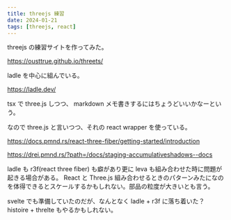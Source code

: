```yaml
---
title: threejs 練習
date: 2024-01-21
tags: [threejs, react]
---
```


threejs の練習サイトを作ってみた。

https://ousttrue.github.io/threets/

ladle  を中心に組んでいる。

https://ladle.dev/

tsx で three.js しつつ、 markdown メモ書きするにはちょうどいいかなーという。

なので three.js と言いつつ、それの react wrapper を使っている。

https://docs.pmnd.rs/react-three-fiber/getting-started/introduction

https://drei.pmnd.rs/?path=/docs/staging-accumulativeshadows--docs

ladle も r3f(react three fiber) も癖があり更に leva も組み合わせた時に問題が起きる場合がある。
React と Three.js 組み合わせるときのパターンみたになのを体得できるとスケールするかもしれない。部品の粒度が大きいとも言う。

svelte でも準備していたのだが、なんとなく ladle + r3f に落ち着いた？
histoire + threlte もやるかもしれない。
